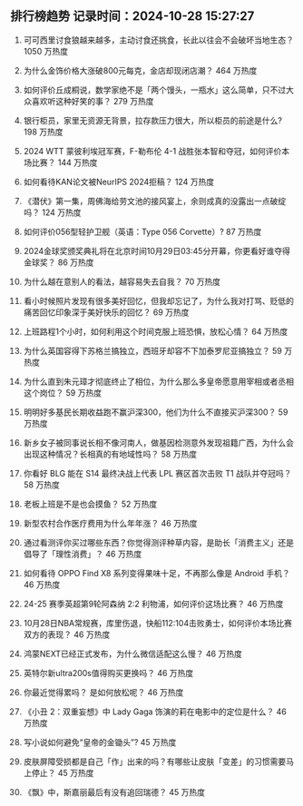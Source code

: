 
## 排行榜趋势 记录时间：2024-10-28 15:27:27
  
  1. 可可西里讨食狼越来越多，主动讨食还挑食，长此以往会不会破坏当地生态？ 1050 万热度
    
  2. 为什么金饰价格大涨破800元每克，金店却现闭店潮？ 464 万热度
    
  3. 如何评价丘成桐说，数学家绝不是「两个馒头，一瓶水」这么简单，只不过大众喜欢听这种好笑的事？ 279 万热度
    
  4. 银行柜员，家里无资源无背景，拉存款压力很大，所以柜员的前途是什么? 198 万热度
    
  5. 2024 WTT 蒙彼利埃冠军赛，F-勒布伦 4-1 战胜张本智和夺冠，如何评价本场比赛？ 144 万热度
    
  6. 如何看待KAN论文被NeurIPS 2024拒稿？ 124 万热度
    
  7. 《潜伏》第一集，周佛海给劳文池的接风宴上，余则成真的没露出一点破绽吗？ 124 万热度
    
  8. 如何评价056型轻护卫舰（英语：Type 056 Corvette）? 87 万热度
    
  9. 2024金球奖颁奖典礼将在北京时间10月29日03:45分开幕，你更看好谁夺得金球奖？ 86 万热度
    
  10. 为什么越在意别人的看法，越容易失去自我？ 70 万热度
    
  11. 看小时候照片发现有很多美好回忆，但我却忘记了，为什么我对打骂、贬低的痛苦回忆印象深于美好快乐的回忆？ 69 万热度
    
  12. 上班路程1个小时，如何利用这个时间克服上班恐惧，放松心情？ 64 万热度
    
  13. 为什么英国容得下苏格兰搞独立，西班牙却容不下加泰罗尼亚搞独立？ 59 万热度
    
  14. 为什么直到朱元璋才彻底终止了相位，为什么那么多皇帝愿意用宰相或者丞相这个岗位？ 59 万热度
    
  15. 明明好多基民长期收益跑不赢沪深300，他们为什么不直接买沪深300？ 59 万热度
    
  16. 新乡女子被同事说长相不像河南人，做基因检测意外发现祖籍广西，为什么会出现这种情况？长相真的有地域性吗？ 58 万热度
    
  17. 你看好 BLG 能在 S14 最终决战上代表 LPL 赛区首次击败 T1 战队并夺冠吗？ 58 万热度
    
  18. 老板上班是不是也会摸鱼？ 52 万热度
    
  19. 新型农村合作医疗费用为什么年年涨？ 46 万热度
    
  20. 通过看测评你买过哪些东西？你觉得测评种草内容，是助长「消费主义」还是倡导了「理性消费」？ 46 万热度
    
  21. 如何看待 OPPO Find X8 系列变得果味十足，不再那么像是 Android 手机？ 46 万热度
    
  22. 24-25 赛季英超第9轮阿森纳 2:2 利物浦，如何评价这场比赛？ 46 万热度
    
  23. 10月28日NBA常规赛，库里伤退，快船112:104击败勇士，如何评价本场比赛双方的表现？ 46 万热度
    
  24. 鸿蒙NEXT已经正式发布，为什么微信适配这么慢？ 46 万热度
    
  25. 英特尔新ultra200s值得购买更换吗？ 46 万热度
    
  26. 你最近觉得累吗？ 是如何放松呢？ 46 万热度
    
  27. 《小丑 2：双重妄想》中 Lady Gaga 饰演的莉在电影中的定位是什么？ 46 万热度
    
  28. 写小说如何避免“皇帝的金锄头”? 45 万热度
    
  29. 皮肤屏障受损都是自己「作」出来的吗？有哪些让皮肤「变差」的习惯需要马上停止？ 45 万热度
    
  30. 《飘》中，斯嘉丽最后有没有追回瑞德？ 45 万热度
    